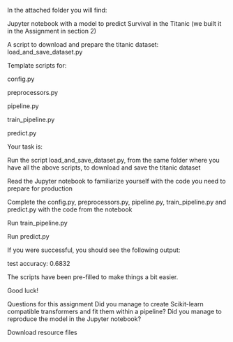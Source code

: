 
In the attached folder you will find:

Jupyter notebook with a model to predict Survival in the Titanic (we built it in the Assignment in section 2)

A script to download and prepare the titanic dataset: load_and_save_dataset.py

Template scripts for:

config.py

preprocessors.py

pipeline.py

train_pipeline.py

predict.py

Your task is:

Run the script load_and_save_dataset.py, from the same folder where you have all the above scripts, to download and save the titanic dataset

Read the Jupyter notebook to familiarize yourself with the code you need to prepare for production

Complete the config.py, preprocessors.py, pipeline.py, train_pipeline.py and predict.py with the code from the notebook

Run train_pipeline.py

Run predict.py

If you were successful, you should see the following output:

test accuracy: 0.6832



The scripts have been pre-filled to make things a bit easier.

Good luck!

Questions for this assignment
Did you manage to create Scikit-learn compatible transformers and fit them within a pipeline? Did you manage to reproduce the model in the Jupyter notebook?

Download resource files